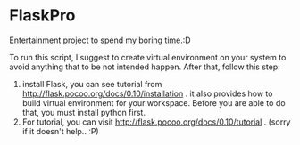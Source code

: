 # FlaskPro
Entertainment project to spend my boring time.:D

To run this script, I suggest to create virtual environment on your system to
avoid anything that to be not intended happen. After that, follow this step:
1. install Flask, you can see tutorial from http://flask.pocoo.org/docs/0.10/installation .
it also provides how to build virtual environment for your workspace. Before
you are able to do that, you must install python first.
2. For tutorial, you can visit http://flask.pocoo.org/docs/0.10/tutorial .
   (sorry if it doesn't help.. :P)
